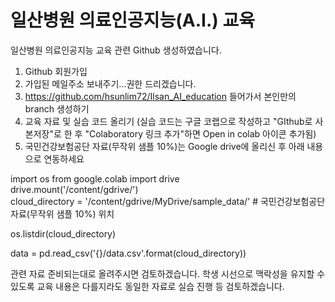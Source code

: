 # 일산병원 의료인공지능(A.I.) 교육

일산병원 의료인공지능 교육 관련 Github 생성하였습니다.

1. Github 회원가입
2. 가입된 메일주소 보내주기...권한 드리겠습니다.
3. https://github.com/hsunlim72/Ilsan_AI_education 들어가서 본인만의 branch 생성하기
4. 교육 자료 및 실습 코드 올리기
(실습 코드는 구글 코랩으로 작성하고 "GIthub로 사본저장"로 한 후 "Colaboratory 링크 추가"하면 Open in colab 아이콘 추가됨)
5. 국민건강보험공단 자료(무작위 샘플 10%)는 Google drive에 올리신 후 아래 내용으로 연동하세요

import os
from google.colab import drive  
drive.mount('/content/gdrive/')  
cloud_directory = '/content/gdrive/MyDrive/sample_data/'  # 국민건강보험공단 자료(무작위 샘플 10%) 위치

os.listdir(cloud_directory)

data = pd.read_csv('{}/data.csv'.format(cloud_directory))


관련 자료 준비되는대로 올려주시면 검토하겠습니다.
학생 시선으로 맥락성을 유지할 수 있도록 교육 내용은 다를지라도 동일한 자료로 실습 진행 등 검토하겠습니다.
